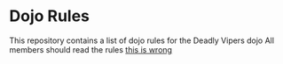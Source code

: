 Dojo Rules
==========

This repository contains a list of dojo rules for the Deadly Vipers dojo
All members should read the rules
[this is wrong](https://github.com/deadlyvipers)
